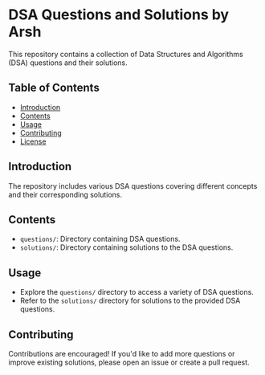 # DSA Questions and Solutions by Arsh

This repository contains a collection of Data Structures and Algorithms (DSA) questions and their solutions.

## Table of Contents

- [Introduction](#introduction)
- [Contents](#contents)
- [Usage](#usage)
- [Contributing](#contributing)
- [License](#license)

## Introduction

The repository includes various DSA questions covering different concepts and their corresponding solutions.

## Contents

- `questions/`: Directory containing DSA questions.
- `solutions/`: Directory containing solutions to the DSA questions.

## Usage

- Explore the `questions/` directory to access a variety of DSA questions.
- Refer to the `solutions/` directory for solutions to the provided DSA questions.

## Contributing

Contributions are encouraged! If you'd like to add more questions or improve existing solutions, please open an issue or create a pull request.
